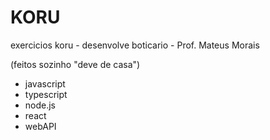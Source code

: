 # KORU

exercicios koru - desenvolve boticario - Prof. Mateus Morais <br>

(feitos sozinho "deve de casa")

- javascript
- typescript
- node.js
- react
- webAPI
